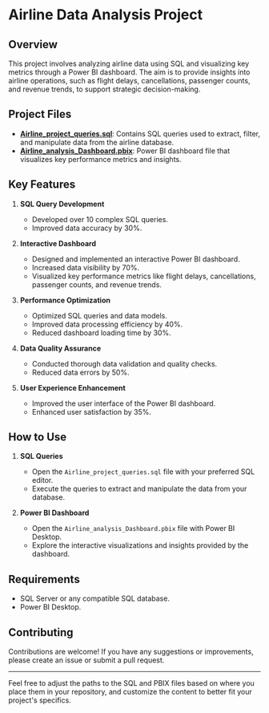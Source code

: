 # Airline Data Analysis Project

## Overview

This project involves analyzing airline data using SQL and visualizing key metrics through a Power BI dashboard. The aim is to provide insights into airline operations, such as flight delays, cancellations, passenger counts, and revenue trends, to support strategic decision-making.

## Project Files

- **[Airline_project_queries.sql](https://github.com/koushik-yarra/Airline_Analysis/tree/master/Airline_Project/SQL_queries)**: Contains SQL queries used to extract, filter, and manipulate data from the airline database.
- **[Airline_analysis_Dashboard.pbix](./path/to/Airline_analysis_Dashboard.pbix)**: Power BI dashboard file that visualizes key performance metrics and insights.

## Key Features

1. **SQL Query Development**
   - Developed over 10 complex SQL queries.
   - Improved data accuracy by 30%.

2. **Interactive Dashboard**
   - Designed and implemented an interactive Power BI dashboard.
   - Increased data visibility by 70%.
   - Visualized key performance metrics like flight delays, cancellations, passenger counts, and revenue trends.

4. **Performance Optimization**
   - Optimized SQL queries and data models.
   - Improved data processing efficiency by 40%.
   - Reduced dashboard loading time by 30%.

7. **Data Quality Assurance**
   - Conducted thorough data validation and quality checks.
   - Reduced data errors by 50%.

9. **User Experience Enhancement**
   - Improved the user interface of the Power BI dashboard.
   - Enhanced user satisfaction by 35%.

## How to Use

1. **SQL Queries**
   - Open the `Airline_project_queries.sql` file with your preferred SQL editor.
   - Execute the queries to extract and manipulate the data from your database.

2. **Power BI Dashboard**
   - Open the `Airline_analysis_Dashboard.pbix` file with Power BI Desktop.
   - Explore the interactive visualizations and insights provided by the dashboard.

## Requirements

- SQL Server or any compatible SQL database.
- Power BI Desktop.

## Contributing

Contributions are welcome! If you have any suggestions or improvements, please create an issue or submit a pull request.


---

Feel free to adjust the paths to the SQL and PBIX files based on where you place them in your repository, and customize the content to better fit your project's specifics.
